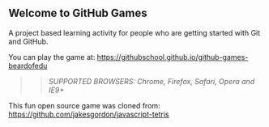 ## Welcome to GitHub Games

A project based learning activity for people who are getting started with Git and GitHub.

You can play the game at:  https://githubschool.github.io/github-games-beardofedu

>> _*SUPPORTED BROWSERS*: Chrome, Firefox, Safari, Opera and IE9+_

This fun open source game was cloned from: https://github.com/jakesgordon/javascript-tetris
